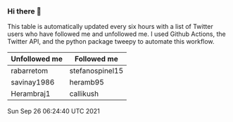 ### Hi there 👋

This table is automatically updated every six hours with a list of Twitter users who have followed me and unfollowed me. I used Github Actions, the Twitter API, and the python package tweepy to automate this workflow.

| Unfollowed me |  Followed me |
| --- | --- |
|rabarretom|stefanospinel15|
|savinay1986|heramb95|
|Herambraj1|callikush|
Sun Sep 26 06:24:40 UTC 2021
